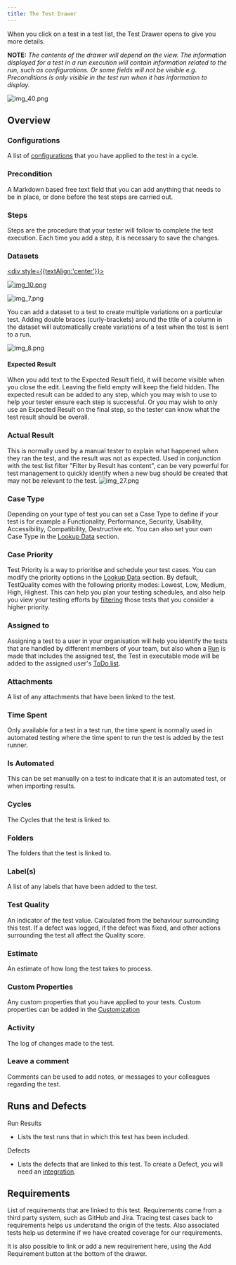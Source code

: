 ```yaml
---
title: The Test Drawer
---
```


When you click on a test in a test list, the Test Drawer opens to give you more details. 

**NOTE:** _The contents of the drawer will depend on the view. The information displayed for a test in a run execution will contain information related to the run, such as configurations. Or some fields will not be visible e.g. Preconditions is only visible in the test run when it has information to display._

![img_40.png](img/img_40.png)


## Overview

### Configurations
A list of [configurations](administration/configurations) that you have applied to the test in a cycle.

### Precondition
A Markdown based free text field that you can add anything that needs to be in place, or done before the test steps are carried out.

### Steps
Steps are the procedure that your tester will follow to complete the test execution. Each time you add a step, it is necessary to save the changes.

### Datasets
<a href="https://youtu.be/3eLp0H6VUsY"> <div style={{textAlign:'center'}}>

![img_10.png](img/img3/img_10.png)

</div></a>



![img_7.png](img/img3/img_7.png)

You can add a dataset to a test to create multiple variations on a particular test. 
Adding double braces (curly-brackets) around the title of a column in the dataset will automatically create variations of a test when the test is sent to a run. 

![img_8.png](img/img3/img_8.png)


#### Expected Result
When you add text to the Expected Result field, it will become visible when you close the edit. Leaving the field empty will keep the field hidden. The expected result can be added to any step, which you may wish to use to help your tester ensure each step is successful. Or you may wish to only use an Expected Result on the final step, so the tester can know what the test result should be overall.

### Actual Result
This is normally used by a manual tester to explain what happened when they ran the test, and the result was not as expected. Used in conjunction with the test list filter "Filter by Result has content", can be very powerful for test management to quickly identify when a new bug should be created that may not be relevant to the test. ![img_27.png](img/img_27.png)
### Case Type
Depending on your type of test you can set a Case Type to define if your test is for example a Functionality, Performance, Security, Usability, Accessibility, Compatibility, Destructive etc. You can also set your own Case Type in the [Lookup Data](administration/lookup_data) section.  
### Case Priority
Test Priority is a way to prioritise and schedule your test cases. You can modify the priority options in the [Lookup Data](administration/lookup_data) section. By default, TestQuality comes with the following priority modes: Lowest, Low, Medium, High, Highest. This can help you plan your testing schedules, and also help you view your testing efforts by  [filtering](Filtering) those tests that you consider a higher priority. 
### Assigned to
Assigning a test to a user in your organisation will help you identify the tests that are handled by different members of your team, but also when a [Run](run) is made that includes the assigned test, the Test in executable mode will be added to the assigned user's [ToDo list](todo_list).  

### Attachments
A list of any attachments that have been linked to the test.

### Time Spent
Only available for a test in a test run, the time spent is normally used in automated testing where the time spent to run the test is added by the test runner.
### Is Automated
This can be set manually on a test to indicate that it is an automated test, or when importing results.

### Cycles
The Cycles that the test is linked to.

### Folders
The folders that the test is linked to.
### Label(s)
A list of any labels that have been added to the test.

### Test Quality
An indicator of the test value. Calculated from the behaviour surrounding this test. If a defect was logged, if the defect was fixed, and other actions surrounding the test all affect the Quality score.

### Estimate
An estimate of how long the test takes to process.


### Custom Properties
Any custom properties that you have applied to your tests. Custom properties can be added in the [Customization](administration/customization)

### Activity
The log of changes made to the test.

### Leave a comment
Comments can be used to add notes, or messages to your colleagues regarding the test.

##  Runs and Defects

Run Results
  - Lists the test runs that in which this test has been included.

Defects
 
 - Lists the defects that are linked to this test. To create a Defect, you will need an  [integration](integrations). 

##  Requirements

List of requirements that are linked to this test.
Requirements come from a third party system, such as GitHub and Jira. Tracing test cases back to requirements helps us understand the origin of the tests. Also associated tests help us determine if we have created coverage for our requirements.

It is also possible to link or add a new requirement here, using the Add Requirement button at the bottom of the drawer.

